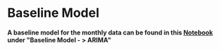 # Baseline Model

**A baseline model for the monthly data can be found in this [Notebook](3_Model/NAO_with_EEMD_and_various_models.ipynb) under "Baseline Model - > ARIMA"**
